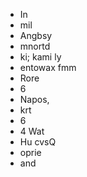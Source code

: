- In
- mil
- Angbsy
- mnortd
- ki; kami ly
- entowax fmm
- Rore
- 6
- Napos,
- krt
- 6
- 4 Wat
- Hu cvsQ
- oprie
- and